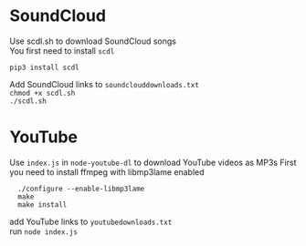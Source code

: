 # SoundCloud
Use scdl.sh to download SoundCloud songs   
You first need to install `scdl`   

`pip3 install scdl`

Add SoundCloud links to `soundclouddownloads.txt`   
`chmod +x scdl.sh`   
`./scdl.sh`   

# YouTube
Use `index.js` in  `node-youtube-dl` to download YouTube videos as MP3s
First you need to install ffmpeg with libmp3lame enabled

```
  ./configure --enable-libmp3lame
  make
  make install
```

add YouTube links to `youtubedownloads.txt`   
run `node index.js`   
